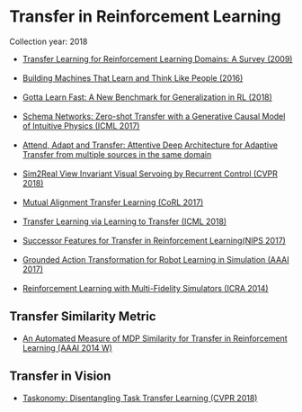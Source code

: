 # Transfer in Reinforcement Learning
Collection year: 2018

* [Transfer Learning for Reinforcement Learning Domains: A Survey (2009)](http://www.jmlr.org/papers/volume10/taylor09a/taylor09a.pdf)
<br></br>
* [Building Machines That Learn and Think Like People (2016)](https://arxiv.org/pdf/1604.00289.pdf)
</br></br>
* [Gotta Learn Fast:
A New Benchmark for Generalization in RL (2018)](https://arxiv.org/pdf/1804.03720.pdf)
</br></br>
* [Schema Networks: Zero-shot Transfer with a Generative Causal Model of
Intuitive Physics (ICML 2017)](https://arxiv.org/pdf/1706.04317.pdf)
<br><br>
* [Attend, Adapt and Transfer: Attentive Deep Architecture for Adaptive Transfer from multiple sources in the same domain
](https://arxiv.org/abs/1510.02879)
<br></br>
* [Sim2Real View Invariant Visual Servoing by Recurrent Control (CVPR 2018)](https://arxiv.org/abs/1712.07642)
<br></br>
* [Mutual Alignment Transfer Learning (CoRL 2017)](https://arxiv.org/abs/1707.07907)
<br></br>
* [Transfer Learning via Learning to Transfer (ICML 2018)](http://proceedings.mlr.press/v80/wei18a/wei18a.pdf)
<br></br>
* [Successor Features for
Transfer in Reinforcement Learning(NIPS 2017)](https://papers.nips.cc/paper/6994-successor-features-for-transfer-in-reinforcement-learning.pdf)
<br></br>
* [Grounded Action Transformation for Robot Learning in Simulation (AAAI 2017)](http://www.cs.utexas.edu/~jphanna/gsl.pdf)
<br></br>
* [Reinforcement Learning with Multi-Fidelity Simulators (ICRA 2014)](http://acl.mit.edu/papers/Cutler14_ICRA.pdf)


## Transfer Similarity Metric
* [An Automated Measure of MDP Similarity for
Transfer in Reinforcement Learning (AAAI 2014 W)](https://www.seas.upenn.edu/~eeaton/papers/BouAmmar2014Automated.pdf)

## Transfer in Vision
* [Taskonomy: Disentangling Task Transfer Learning (CVPR 2018)](https://arxiv.org/abs/1804.08328)
<br></br>
